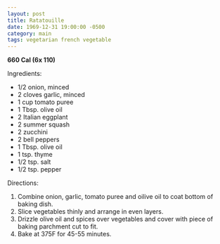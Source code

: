 ```yaml
---
layout: post
title: Ratatouille
date: 1969-12-31 19:00:00 -0500
category: main
tags: vegetarian french vegetable
---
```

<b>660 Cal (6x 110)</b>
  
Ingredients:  
<ul>
 	<li>1/2 onion, minced</li>
 	<li>2 cloves garlic, minced</li>
 	<li>1 cup tomato puree</li>
 	<li>1 Tbsp. olive oil</li>
 	<li>2 Italian eggplant</li>
 	<li>2 summer squash</li>
 	<li>2 zucchini</li>
 	<li>2 bell peppers</li>
 	<li>1 Tbsp. olive oil</li>
 	<li>1 tsp. thyme</li>
 	<li>1/2 tsp. salt</li>
 	<li>1/2 tsp. pepper</li>
</ul>
Directions:  
<ol>
 	<li>Combine onion, garlic, tomato puree and oilive oil to coat bottom of baking dish.</li>
 	<li>Slice vegetables thinly and arrange in even layers.</li>
 	<li>Drizzle olive oil and spices over vegetables and cover with piece of baking parchment cut to fit.</li>
 	<li>Bake at 375F for 45-55 minutes.</li>
</ol>
